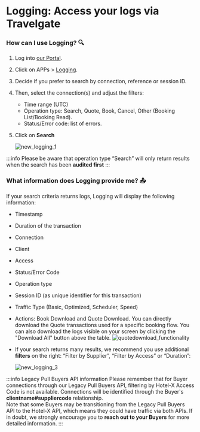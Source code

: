 ﻿---
sidebar_position: 1
---

# Logging: Access your logs via Travelgate

### How can I use Logging? 🔍
1. Log into [our Portal](https://www.travelgate.com/).
1. Click on APPs > [Logging](https://app.travelgatex.com/logging).
1. Decide if you prefer to search by connection, reference or session ID.
1. Then, select the connection(s) and adjust the filters:
	- Time range (UTC)
	- Operation type: Search, Quote, Book, Cancel, Other (Booking List/Booking Read).
	- Status/Error code: list of errors.
1. Click on **Search**

	![new_logging_1](https://storage.travelgate.com/kbase/new_logging_1.jpg)

:::info
Please be aware that operation type “Search” will only return results when the search has been **audited first**
:::

### What information does Logging provide me? 📤
If your search criteria returns logs, Logging will display the following information:
- Timestamp
- Duration of the transaction
- Connection
- Client
- Access
- Status/Error Code
- Operation type
- Session ID (as unique identifier for this transaction)
- Traffic Type (Basic, Optimized, Scheduler, Speed)
- Actions: Book Download and Quote Download. You can directly download the Quote transactions used for a specific booking flow. You can also download the logs visible on your screen by clicking the "Download All" button above the table.
	![quotedownload_functionality](https://storage.travelgate.com/kbase/quotedownload_functionality.jpg)
- If your search returns many results, we recommend you use additional **filters** on the right: “Filter by Supplier”, “Filter by Access” or “Duration”:

	![new_logging_3](https://storage.travelgate.com/kbase/new_logging_3.jpg)

:::info Legacy Pull Buyers API information
Please remember that for Buyer connections through our Legacy Pull Buyers API, filtering by Hotel-X Access Code is not available. Connections will be identified through the Buyer's **clientname#suppliercode** relationship.  
Note that some Buyers may be transitioning from the Legacy Pull Buyers API to the Hotel-X API, which means they could have traffic via both APIs. If in doubt, we strongly encourage you to **reach out to your Buyers** for more detailed information.
:::